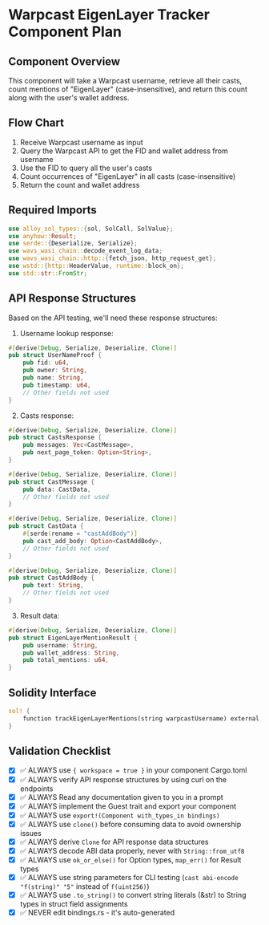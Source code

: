 # Warpcast EigenLayer Tracker Component Plan

## Component Overview
This component will take a Warpcast username, retrieve all their casts, count mentions of "EigenLayer" (case-insensitive), and return this count along with the user's wallet address.

## Flow Chart
1. Receive Warpcast username as input
2. Query the Warpcast API to get the FID and wallet address from username
3. Use the FID to query all the user's casts
4. Count occurrences of "EigenLayer" in all casts (case-insensitive)
5. Return the count and wallet address

## Required Imports
```rust
use alloy_sol_types::{sol, SolCall, SolValue};
use anyhow::Result;
use serde::{Deserialize, Serialize};
use wavs_wasi_chain::decode_event_log_data;
use wavs_wasi_chain::http::{fetch_json, http_request_get};
use wstd::{http::HeaderValue, runtime::block_on};
use std::str::FromStr;
```

## API Response Structures
Based on the API testing, we'll need these response structures:

1. Username lookup response:
```rust
#[derive(Debug, Serialize, Deserialize, Clone)]
pub struct UserNameProof {
    pub fid: u64,
    pub owner: String,
    pub name: String,
    pub timestamp: u64,
    // Other fields not used
}
```

2. Casts response:
```rust
#[derive(Debug, Serialize, Deserialize, Clone)]
pub struct CastsResponse {
    pub messages: Vec<CastMessage>,
    pub next_page_token: Option<String>,
}

#[derive(Debug, Serialize, Deserialize, Clone)]
pub struct CastMessage {
    pub data: CastData,
    // Other fields not used
}

#[derive(Debug, Serialize, Deserialize, Clone)]
pub struct CastData {
    #[serde(rename = "castAddBody")]
    pub cast_add_body: Option<CastAddBody>,
    // Other fields not used
}

#[derive(Debug, Serialize, Deserialize, Clone)]
pub struct CastAddBody {
    pub text: String,
    // Other fields not used
}
```

3. Result data:
```rust
#[derive(Debug, Serialize, Deserialize, Clone)]
pub struct EigenLayerMentionResult {
    pub username: String,
    pub wallet_address: String,
    pub total_mentions: u64,
}
```

## Solidity Interface
```rust
sol! {
    function trackEigenLayerMentions(string warpcastUsername) external;
}
```

## Validation Checklist
- [x] ✅ ALWAYS use `{ workspace = true }` in your component Cargo.toml
- [x] ✅ ALWAYS verify API response structures by using curl on the endpoints
- [x] ✅ ALWAYS Read any documentation given to you in a prompt
- [x] ✅ ALWAYS implement the Guest trait and export your component
- [x] ✅ ALWAYS use `export!(Component with_types_in bindings)`
- [x] ✅ ALWAYS use `clone()` before consuming data to avoid ownership issues
- [x] ✅ ALWAYS derive `Clone` for API response data structures
- [x] ✅ ALWAYS decode ABI data properly, never with `String::from_utf8`
- [x] ✅ ALWAYS use `ok_or_else()` for Option types, `map_err()` for Result types
- [x] ✅ ALWAYS use string parameters for CLI testing (`cast abi-encode "f(string)" "5"` instead of `f(uint256)`)
- [x] ✅ ALWAYS use `.to_string()` to convert string literals (&str) to String types in struct field assignments
- [x] ✅ NEVER edit bindings.rs - it's auto-generated